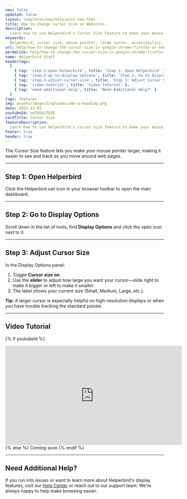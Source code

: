 ```yaml
---
new: false
updated: false
layout: templates/new/help/post-new.html
title: How to Change Cursor Size on Websites
description:
  Learn how to use Helperbird's Cursor Size feature to make your mouse pointer larger for better visibility.
keywords: 
  Helperbird, cursor size, mouse pointer, large cursor, accessibility, visibility, cursor, mouse
url: help/how-to-change-the-cursor-size-in-google-chrome-firefox-or-edge/
permalink: help/how-to-change-the-cursor-size-in-google-chrome-firefox-or-edge/
name: Helperbird Staff
headerTags:
  [
    { tag: 'step-1-open-helperbird', title: 'Step 1: Open Helperbird' },
    { tag: 'step-2-go-to-display-options', title: 'Step 2: Go to Display Options' },
    { tag: 'step-3-adjust-cursor-size', title: 'Step 3: Adjust Cursor Size' },
    { tag: 'video-tutorial', title: 'Video Tutorial' },
    { tag: 'need-additional-help', title: 'Need Additional Help?' }
  ]
tags: features
img: assets/images2/uploads/add-a-heading.png
date: 2022-12-01
youtubeId: vwT8SAJfU3E
cardTitle: Cursor Size
featureDescription:
  Learn how to use Helperbird's Cursor Size feature to make your mouse pointer larger for better visibility.
footer: true
header: true
---
```


The Cursor Size feature lets you make your mouse pointer larger, making it easier to see and track as you move around web pages.

---

## Step 1: Open Helperbird

Click the Helperbird owl icon in your browser toolbar to open the main dashboard.


---

## Step 2: Go to Display Options

Scroll down in the list of tools, find **Display Options** and click the open icon next to it.


---

## Step 3: Adjust Cursor Size

In the Display Options panel:
1. Toggle **Cursor size** **on**.
2. Use the **slider** to adjust how large you want your cursor—slide right to make it bigger or left to make it smaller.
3. The label shows your current size (Small, Medium, Large, etc.).

**Tip:** A larger cursor is especially helpful on high-resolution displays or when you have trouble tracking the standard pointer.

---

## Video Tutorial

{% if youtubeId %}
<iframe width="560" height="315" class="aspect-square rounded-2xl mb-8 mt-8" src="https://www.youtube-nocookie.com/embed/{{ youtubeId }}?si=6BtkhydcpJ8UFQ_l" title="YouTube video player" frameborder="0" allow="accelerometer; autoplay; clipboard-write; encrypted-media; gyroscope; picture-in-picture; web-share" allowfullscreen></iframe>
{% else %}
Coming soon
{% endif %}

---

## Need Additional Help?

If you run into issues or want to learn more about Helperbird's display features, visit our [Help Center](https://www.helperbird.com/help) or reach out to our support team. We're always happy to help make browsing easier.